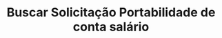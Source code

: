 ---
title: Buscar Solicitação Portabilidade de conta salário
api:
  file: readme-hml-corebank.json
  operationId: get_v1-portability-contas-agencia-conta-portabilidade
hidden: false
---